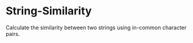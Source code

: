 String-Similarity
=================

Calculate the similarity between two strings using in-common character pairs.
